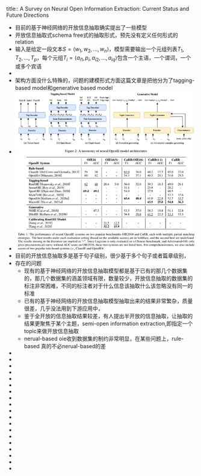 title:: A Survey on Neural Open Information Extraction: Current Status and Future Directions

- 目前的基于神经网络的开放信息抽取确实提出了一些模型
- 开放信息抽取式schema free式的抽取形式，预先没有定义任何形式的relation
- 输入是给定一段文本$S = ⟨w_1, w_2, . . . , w_n⟩$，模型需要输出一个元组列表$T_1, T_2, . . . , T_p$，每个元组$T_{i} = ⟨a_{i1}, p_{i}, a_{i2}, ..., a_{iq}⟩$包含一个主语，一个谓词，一个或多个宾语
-
- 架构方面没什么特殊的，问题的建模形式方面这篇文章是把他分为了tagging-based model和generative based model
- ![image.png](../assets/image_1668313466521_0.png)
- ![image.png](../assets/image_1668313495704_0.png)
- 目前的开放信息抽取多是基于句子级别，很少基于多个句子或者篇章级别，
- 存在的问题
	- 现有的基于神经网络的开放信息抽取模型都是基于已有的那几个数据集的，那几个数据集的涵盖领域有限，数量较少，开放信息抽取的数据集的标注非常困难，不同的标注者对于什么信息该抽取什么该忽略没有同一的标准
	- 已有的基于神经网络的开放信息抽取模型抽取出来的结果非常繁杂，质量很差，几乎没法用到下游应用中，
	- 鉴于全开放的信息抽取结果较差，有人提出半开放的信息抽取，让抽取的结果更聚焦于某个主题，semi-open information extraction,即指定一个topic来做开放信息抽取
	- nerual-based oie收到数据集的制约非常明显，在某些问题上，rule-based 真的不必nerual-based的差
-
-
-
-
-
-
-
-
-
-
-
-
-
-
-
-
-
-
-